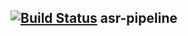 [![Build Status](https://travis-ci.org/cxhernandez/asr-pipeline.svg?branch=master)](https://travis-ci.org/cxhernandez/asr-pipeline)
asr-pipeline
---
